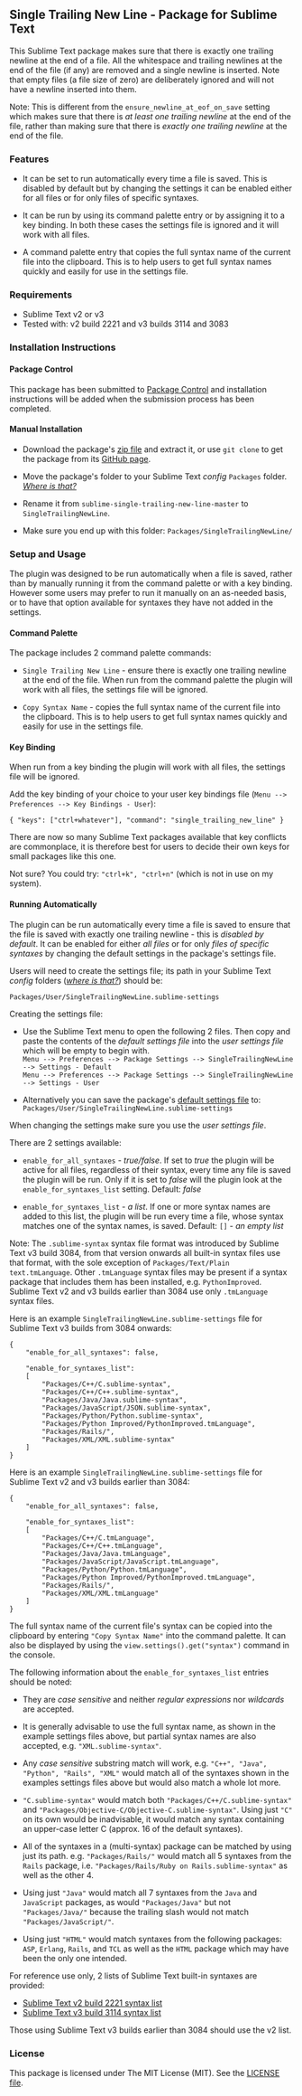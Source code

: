 
## Single Trailing New Line - Package for Sublime Text

This Sublime Text package makes sure that there is exactly one trailing newline at the end of a file. All the whitespace and trailing newlines at the end of the file (if any) are removed and a single newline is inserted. Note that empty files (a file size of zero) are deliberately ignored and will not have a newline inserted into them.

Note: This is different from the `ensure_newline_at_eof_on_save` setting which makes sure that there is *at least one trailing newline* at the end of the file, rather than making sure that there is *exactly one trailing newline* at the end of the file.

### Features

- It can be set to run automatically every time a file is saved. This is disabled by default but by changing the settings it can be enabled either for all files or for only files of specific syntaxes.

- It can be run by using its command palette entry or by assigning it to a key binding. In both these cases the settings file is ignored and it will work with all files.

- A command palette entry that copies the full syntax name of the current file into the clipboard. This is to help users to get full syntax names quickly and easily for use in the settings file.

### Requirements

- Sublime Text v2 or v3
- Tested with: v2 build 2221 and v3 builds 3114 and 3083

### Installation Instructions

#### Package Control

This package has been submitted to [Package Control](http://packagecontrol.io) and installation instructions will be added when the submission process has been completed.

#### Manual Installation

- Download the package's [zip file](https://github.com/mattst/sublime-single-trailing-new-line/archive/master.zip) and extract it, or use `git clone` to get the package from its [GitHub page](https://github.com/mattst/sublime-single-trailing-new-line).

- Move the package's folder to your Sublime Text *config* `Packages` folder. [*Where is that?*](http://docs.sublimetext.info/en/latest/basic_concepts.html#the-data-directory)

- Rename it from `sublime-single-trailing-new-line-master` to `SingleTrailingNewLine`.

- Make sure you end up with this folder: `Packages/SingleTrailingNewLine/`

### Setup and Usage

The plugin was designed to be run automatically when a file is saved, rather than by manually running it from the command palette or with a key binding. However some users may prefer to run it manually on an as-needed basis, or to have that option available for syntaxes they have not added in the settings.

#### Command Palette

The package includes 2 command palette commands:

- `Single Trailing New Line` - ensure there is exactly one trailing newline at the end of the file. When run from the command palette the plugin will work with all files, the settings file will be ignored.

- `Copy Syntax Name` - copies the full syntax name of the current file into the clipboard. This is to help users to get full syntax names quickly and easily for use in the settings file.

#### Key Binding

When run from a key binding the plugin will work with all files, the settings file will be ignored.

Add the key binding of your choice to your user key bindings file (`Menu --> Preferences --> Key Bindings - User`):

    { "keys": ["ctrl+whatever"], "command": "single_trailing_new_line" }

There are now so many Sublime Text packages available that key conflicts are commonplace, it is therefore best for users to decide their own keys for small packages like this one.

Not sure? You could try: `"ctrl+k", "ctrl+n"` (which is not in use on my system).

#### Running Automatically

The plugin can be run automatically every time a file is saved to ensure that the file is saved with exactly one trailing newline - this is *disabled by default*. It can be enabled for either *all files* or for only *files of specific syntaxes* by changing the default settings in the package's settings file.

Users will need to create the settings file; its path in your Sublime Text *config* folders ([*where is that?*](http://docs.sublimetext.info/en/latest/basic_concepts.html#the-data-directory)) should be:

    Packages/User/SingleTrailingNewLine.sublime-settings

Creating the settings file:

- Use the Sublime Text menu to open the following 2 files. Then copy and paste the contents of the *default settings file* into the *user settings file* which will be empty to begin with.
<br/>`Menu --> Preferences --> Package Settings --> SingleTrailingNewLine --> Settings - Default`
<br/>`Menu --> Preferences --> Package Settings --> SingleTrailingNewLine --> Settings - User`

- Alternatively you can save the package's [default settings file](https://raw.githubusercontent.com/mattst/sublime-single-trailing-new-line/master/SingleTrailingNewLine.sublime-settings) to: `Packages/User/SingleTrailingNewLine.sublime-settings`

When changing the settings make sure you use the *user settings file*.

There are 2 settings available:

- `enable_for_all_syntaxes` - *true/false*. If set to *true* the plugin will be active for all files, regardless of their syntax, every time any file is saved the plugin will be run. Only if it is set to *false* will the plugin look at the `enable_for_syntaxes_list` setting. Default: *false*

- `enable_for_syntaxes_list` - *a list*. If one or more syntax names are added to this list, the plugin will be run every time a file, whose syntax matches one of the syntax names, is saved. Default: `[]` - *an empty list*

Note: The `.sublime-syntax` syntax file format was introduced by Sublime Text v3 build 3084, from that version onwards all built-in syntax files use that format, with the sole exception of `Packages/Text/Plain text.tmLanguage`. Other `.tmLanguage` syntax files may be present if a syntax package that includes them has been installed, e.g. `PythonImproved`. Sublime Text v2 and v3 builds earlier than 3084 use only `.tmLanguage` syntax files.

Here is an example `SingleTrailingNewLine.sublime-settings` file for Sublime Text v3 builds from 3084 onwards:

    {
        "enable_for_all_syntaxes": false,

        "enable_for_syntaxes_list":
        [
            "Packages/C++/C.sublime-syntax",
            "Packages/C++/C++.sublime-syntax",
            "Packages/Java/Java.sublime-syntax",
            "Packages/JavaScript/JSON.sublime-syntax",
            "Packages/Python/Python.sublime-syntax",
            "Packages/Python Improved/PythonImproved.tmLanguage",
            "Packages/Rails/",
            "Packages/XML/XML.sublime-syntax"
        ]
    }

Here is an example `SingleTrailingNewLine.sublime-settings` file for Sublime Text v2 and v3 builds earlier than 3084:

    {
        "enable_for_all_syntaxes": false,

        "enable_for_syntaxes_list":
        [
            "Packages/C++/C.tmLanguage",
            "Packages/C++/C++.tmLanguage",
            "Packages/Java/Java.tmLanguage",
            "Packages/JavaScript/JavaScript.tmLanguage",
            "Packages/Python/Python.tmLanguage",
            "Packages/Python Improved/PythonImproved.tmLanguage",
            "Packages/Rails/",
            "Packages/XML/XML.tmLanguage"
        ]
    }

The full syntax name of the current file's syntax can be copied into the clipboard by entering `"Copy Syntax Name"` into the command palette. It can also be displayed by using the `view.settings().get("syntax")` command in the console.

The following information about the `enable_for_syntaxes_list` entries should be noted:

- They are *case sensitive* and neither *regular expressions* nor *wildcards* are accepted.

- It is generally advisable to use the full syntax name, as shown in the example settings files above, but partial syntax names are also accepted, e.g. `"XML.sublime-syntax"`.

- Any *case sensitive* substring match will work, e.g. `"C++", "Java", "Python", "Rails", "XML"` would match all of the syntaxes shown in the examples settings files above but would also match a whole lot more.

- `"C.sublime-syntax"` would match both `"Packages/C++/C.sublime-syntax"` and `"Packages/Objective-C/Objective-C.sublime-syntax"`. Using just `"C"` on its own would be inadvisable, it would match any syntax containing an upper-case letter C (approx. 16 of the default syntaxes).

- All of the syntaxes in a (multi-syntax) package can be matched by using just its path. e.g. `"Packages/Rails/"` would match all 5 syntaxes from the `Rails` package, i.e. `"Packages/Rails/Ruby on Rails.sublime-syntax"` as well as the other 4.

- Using just `"Java"` would match all 7 syntaxes from the `Java` and `JavaScript` packages, as would `"Packages/Java"` but not `"Packages/Java/"` because the trailing slash would not match `"Packages/JavaScript/"`.

- Using just `"HTML"` would match syntaxes from the following packages: `ASP`, `Erlang`, `Rails`, and `TCL` as well as the `HTML` package which may have been the only one intended.

For reference use only, 2 lists of Sublime Text built-in syntaxes are provided:

- [Sublime Text v2 build 2221 syntax list](https://github.com/mattst/sublime-single-trailing-new-line/blob/master/Sublime_Text_2221_Syntax_List)
- [Sublime Text v3 build 3114 syntax list](https://github.com/mattst/sublime-single-trailing-new-line/blob/master/Sublime_Text_3114_Syntax_List)

Those using Sublime Text v3 builds earlier than 3084 should use the v2 list.

### License

This package is licensed under The MIT License (MIT). See the [LICENSE file](https://github.com/mattst/sublime-single-trailing-new-line/blob/master/LICENSE).

